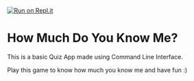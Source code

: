 <a href="https://replit.com/@voradhwani/QuizApp?embed=1&output=1#index.js" rel="nofollow"><img src="https://camo.githubusercontent.com/704879d78f28b05bf0cc8ad5291f66d881e19854502892d134efb3ccc56b995c/68747470733a2f2f7265706c2e69742f62616467652f6769746875622f4465657368616e536861726d612f4d792d5175697a2d434c49" 
                                                                               alt="Run on Repl.it" style="max-width:100%;"></a>
<h1>How Much Do You Know Me?</h1>


This is  a basic Quiz App made using Command Line Interface.

Play this game to know how much you know me and have fun :)
